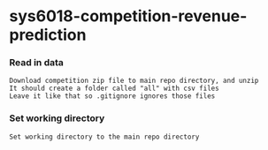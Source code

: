 # sys6018-competition-revenue-prediction

### Read in data
    Download competition zip file to main repo directory, and unzip
    It should create a folder called "all" with csv files
    Leave it like that so .gitignore ignores those files

### Set working directory
    Set working directory to the main repo directory
